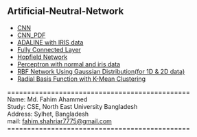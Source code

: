 ## Artificial-Neutral-Network
* [CNN](https://https://github.com/FahimAhammed-CPP/Artificial-Neutral-Network/blob/main/Class%20Work/Convolutional%20Neural%20Network/Convolutional%20Neural%20Network%20.ipynb)
* [CNN_PDF](https://github.com/FahimAhammed-CPP/Artificial-Neutral-Network/blob/main/Class%20Work/Convolutional%20Neural%20Network/Convolutional%20Neural%20Network(CNN).pdf)
* [ADALINE with IRIS data](https://github.com/FahimAhammed-CPP/Artificial-Neutral-Network/blob/main/Class%20Work/ADALINE%20with%20IRIS%20data.ipynb)
* [Fully Connected Layer](https://github.com/FahimAhammed-CPP/Artificial-Neutral-Network/blob/main/Class%20Work/Fully%20Connected%20Layer.ipynb)
* [Hopfield Network](https://github.com/FahimAhammed-CPP/Artificial-Neutral-Network/blob/main/Class%20Work/Hopfield%20Network.ipynb)
* [Perceptron with normal and iris data](https://github.com/FahimAhammed-CPP/Artificial-Neutral-Network/blob/main/Class%20Work/Perceptron%20with%20normal%20and%20iris%20data.ipynb)
* [RBF Network Using Gaussian Distribution(for 1D & 2D data)](https://github.com/FahimAhammed-CPP/Artificial-Neutral-Network/blob/main/Class%20Work/RBF%20Network%20Using%20Gaussian%20Distribution(for%201D%20%26%202D%20data).ipynb)
* [Radial Basis Function with K-Mean Clustering](https://github.com/FahimAhammed-CPP/Artificial-Neutral-Network/blob/main/Class%20Work/Radial%20Basis%20Function%20with%20K-Mean%20Clustering.ipynb)


============================================== </br>
Name:     Md. Fahim Ahammed</br>
Study:      CSE, North East University Bangladesh</br>
Address:  Sylhet, Bangladesh</br>
mail: fahim.shahriar7775@gmail.com</br>
============================================== </br>
